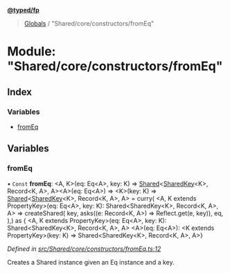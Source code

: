 **[@typed/fp](../README.md)**

> [Globals](../globals.md) / "Shared/core/constructors/fromEq"

# Module: "Shared/core/constructors/fromEq"

## Index

### Variables

* [fromEq](_shared_core_constructors_fromeq_.md#fromeq)

## Variables

### fromEq

• `Const` **fromEq**: \<A, K>(eq: Eq\<A>, key: K) => [Shared](_shared_core_model_shared_.shared.md)\<[SharedKey](_shared_core_model_sharedkey_.sharedkey.md)\<K>, Record\<K, A>, A>\<A>(eq: Eq\<A>) => \<K>(key: K) => [Shared](_shared_core_model_shared_.shared.md)\<[SharedKey](_shared_core_model_sharedkey_.sharedkey.md)\<K>, Record\<K, A>, A> = curry( \<A, K extends PropertyKey>(eq: Eq\<A>, key: K): Shared\<SharedKey\<K>, Record\<K, A>, A> => createShared( key, asks((e: Record\<K, A>) => Reflect.get(e, key)), eq, ),) as { \<A, K extends PropertyKey>(eq: Eq\<A>, key: K): Shared\<SharedKey\<K>, Record\<K, A>, A> \<A>(eq: Eq\<A>): \<K extends PropertyKey>(key: K) => Shared\<SharedKey\<K>, Record\<K, A>, A>}

*Defined in [src/Shared/core/constructors/fromEq.ts:12](https://github.com/TylorS/typed-fp/blob/f27ba3e/src/Shared/core/constructors/fromEq.ts#L12)*

Creates a Shared instance given an Eq instance and a key.
